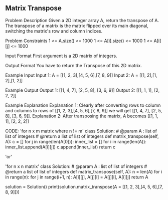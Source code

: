 ## Matrix Transpose

Problem Description
Given a 2D integer array A, return the transpose of A.
The transpose of a matrix is the matrix flipped over its main diagonal, switching the matrix's row and column indices.

Problem Constraints
1 <= A.size() <= 1000
1 <= A[i].size() <= 1000
1 <= A[i][j] <= 1000

Input Format
First argument is a 2D matrix of integers.

Output Format
You have to return the Transpose of this 2D matrix.

Example Input
Input 1:
A = [[1, 2, 3],[4, 5, 6],[7, 8, 9]]
Input 2:
A = [[1, 2],[1, 2],[1, 2]]

Example Output
Output 1:
[[1, 4, 7], [2, 5, 8], [3, 6, 9]]
Output 2:
[[1, 1, 1], [2, 2, 2]]

Example Explanation
Explanation 1:
Clearly after converting rows to column and columns to rows of [[1, 2, 3],[4, 5, 6],[7, 8, 9]]
 we will get [[1, 4, 7], [2, 5, 8], [3, 6, 9]].
Explanation 2:
After transposing the matrix, A becomes [[1, 1, 1], [2, 2, 2]]

CODE:
'for n x m matrix where n != m'
class Solution:
    # @param A : list of list of integers
    # @return a list of list of integers
    def matrix_transpose(self, A):
        c = []
        for j in range(len(A[0])):
            inner_list = []
            for i in range(len(A)):
                inner_list.append(A[i][j])
            c.append(inner_list)
        return c

'or'

'for n x n matrix'
class Solution:
    # @param A : list of list of integers
    # @return a list of list of integers
    def matrix_transpose(self, A):
        n = len(A)
        for i in range(n):
            for j in range(i+1, n):
                A[i][j], A[j][i] = A[j][i], A[i][j]
        return A


solution = Solution()
print(solution.matrix_transpose(A = [[1, 2, 3],[4, 5, 6],[7, 8, 9]]))
